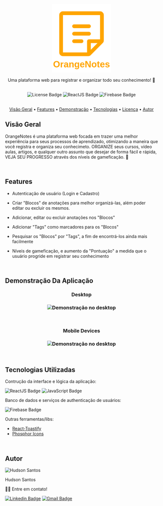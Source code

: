 <div align="center">
  <br>
  <img src="src/assets/Logo.png" alt="Logo" height="225" width="">
  <p align="center">Uma plataforma web para registrar e organizar todo seu conhecimento! 🚀</p>
  <br>
</div>

<div align="center">
  <img src="https://img.shields.io/badge/license-MIT-%23ffa500?style=for-the-badge" alt="License Badge">
  <img src="https://img.shields.io/badge/make%20with-ReactJS-%23ffa500?style=for-the-badge&logo=react" alt="ReactJS Badge">
  <img src="https://img.shields.io/badge/make%20with-Firebase-%23ffa500?style=for-the-badge&logo=firebase" alt="Firebase Badge">
</div>
</br>

<p align="center">
 <a href="#visao">Visão Geral</a> •
 <a href="#features">Features</a> • 
 <a href="#demo">Demonstração</a> • 
 <a href="#tecnologias">Tecnologias</a> • 
 <a href="#licenca">Licença</a> • 
 <a href="#autor">Autor</a>
</p>

<div id="visao">
  <h2>Visão Geral</h2>
  <p>OrangeNotes é uma plataforma web focada em trazer uma melhor experiência para seus processos de aprendizado, otimizando a maneira que você registra e organiza seu conhecimeto. ORGANIZE seus cursos, vídeo aulas, artigos, e qualquer outro assunto que desejar de forma fácil e rápida, VEJA SEU PROGRESSO através dos níveis de gameficação. 🚀 </p>
</div>
</br>

<div id="features">
  <h2>Features</h2>
  <ul>
    <li>
      <p>Autenticação de usuário (Login e Cadastro)</p>
    </li>
    <li>
      <p>Criar "Blocos" de anotações para melhor organizá-las, além poder editar ou excluir os mesmos.</p>
    </li>
    <li>
      <p>Adicionar, editar ou excluir anotações nos "Blocos"</p>
    </li>
    <li>
      <p>Adicionar "Tags" como marcadores para os "Blocos"</p>
    </li>
    <li>
      <p>Pesquisar os "Blocos" por "Tags", a fim de encontrá-los ainda mais facilmente</p>
    </li>
    <li>
      <p>Níveis de gameficação, e aumento da "Pontuação" a medida que o usuário progride em registrar seu conhecimento</p>
    </li>
  </ul>
</div>
</br>

<div id="demo">
  <h2>Demonstração Da Aplicação</h2>
  <div align="center">
    <h3>Desktop<h3>
    <img src="src/assets/demo.gif" alt="Demonstração no desktop" height="" width="">
  </div>
  
  </br>
  
   <div align="center">
    <h3>Mobile Devices<h3>
    <img src="src/assets/mobile-demo.gif" alt="Demonstração no desktop" height="" width="">
  </div>
</div>
</br>

<div id="tecnologias">
  <h2>Tecnologias Utilizadas</h2>
  <p>Contrução da interface e lógica da aplicação:</p>
  <img src="https://img.shields.io/badge/-Reactjs-gray?style=for-the-badge&logo=react" alt="ReactJS Badge">
  <img src="https://img.shields.io/badge/-javascript-gray?style=for-the-badge&logo=javascript" alt="JavaScript Badge">
  <p>Banco de dados e serviços de authenticação de usuários:</p>
  <img src="https://img.shields.io/badge/-firebase-gray?style=for-the-badge&logo=firebase" alt="Firebase Badge">
  <p>Outras ferramentas/libs:</p>
  <ul>
    <li>
      <a href="https://github.com/fkhadra/react-toastify">React-Toastify</a>
    </li>
    <li>
      <a href="https://github.com/phosphor-icons/phosphor-home">Phosphor Icons</a>
    </li>
  </ul>
</div>
</br>

<div id="autor">
  <h2>Autor</h2>
  <img src="https://github.com/hudsonsamuelsantos.png" width="100px;" alt="Hudson Santos"/>
  <p>Hudson Santos</p>
  <p>👋🏽 Entre em contato!</p>
</div>

[![Linkedin Badge](https://img.shields.io/badge/LinkedIn-Hudson-%230A66C2?style=for-the-badge&logo=linkedin&link=https://www.linkedin.com/in/hudsonsamuelsantos/)](https://www.linkedin.com/in/hudsonsamuelsantos/) 
[![Gmail Badge](https://img.shields.io/badge/Gmail-hudsnss%40gmail.com-%23EA4335?style=for-the-badge&logo=gmail&link=mailto:hudsnss@gmail.com)](mailto:hudsnss@gmail.com)




